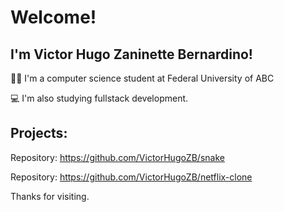 # Welcome!

## I'm Victor Hugo Zaninette Bernardino!

:man_student: I'm a computer science student at Federal University of ABC

:computer: I'm also studying fullstack development.
 
## Projects:

Repository: https://github.com/VictorHugoZB/snake

Repository: https://github.com/VictorHugoZB/netflix-clone

Thanks for visiting.

<!--
**VictorHugoZB/VictorHugoZB** is a ✨ _special_ ✨ repository because its `README.md` (this file) appears on your GitHub profile.

Here are some ideas to get you started:

- 🔭 I’m currently working on ...
- 🌱 I’m currently learning ...
- 👯 I’m looking to collaborate on ...
- 🤔 I’m looking for help with ...
- 💬 Ask me about ...
- 📫 How to reach me: ...
- 😄 Pronouns: ...
- ⚡ Fun fact: ...
-->
